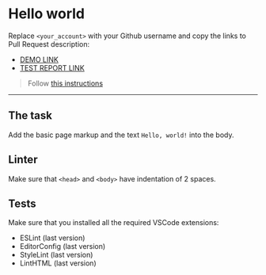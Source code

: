# Hello world

Replace `<your_account>` with your Github username and copy the links to Pull Request description:
- [DEMO LINK](https://github.com/Kacper7001/layout_hello-world/)
- [TEST REPORT LINK](https://github.com/Kacper7001/projects/layout_hello-world/backstop_data/html_report/index.html)

> Follow [this instructions](https://mate-academy.github.io/layout_task-guideline/#how-to-solve-the-layout-tasks-on-github)
___

## The task

Add the basic page markup and the text `Hello, world!` into the body.

## Linter

Make sure that `<head>` and `<body>` have indentation of 2 spaces.

## Tests

Make sure that you installed all the required VSCode extensions:

- ESLint (last version)
- EditorConfig (last version)
- StyleLint (last version)
- LintHTML (last version)
